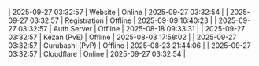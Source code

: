 | 2025-09-27 03:32:57 | Website | Online | 2025-09-27 03:32:54 |
| 2025-09-27 03:32:57 | Registration | Offline | 2025-09-09 16:40:23 |
| 2025-09-27 03:32:57 | Auth Server | Offline | 2025-08-18 09:33:31 |
| 2025-09-27 03:32:57 | Kezan (PvE) | Offline | 2025-08-03 17:58:02 |
| 2025-09-27 03:32:57 | Gurubashi (PvP) | Offline | 2025-08-23 21:44:06 |
| 2025-09-27 03:32:57 | Cloudflare | Online | 2025-09-27 03:32:54 |
